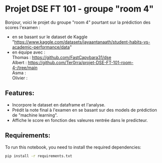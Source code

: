 # Projet DSE FT 101 - groupe "room 4"

Bonjour, 
voici le projet du groupe "room 4" pourtant sur la prédiction des scores l'examen :
 - en se basant sur le dataset de Kaggle "https://www.kaggle.com/datasets/jayaantanaath/student-habits-vs-academic-performance/data"
 - en équipe avec :  
Thomas   : https://github.com/FastCapybara31/dse  
Albert   : https://github.com/Ter0rra/projet-DSE-FT-101-room-4-/tree/main  
Asma     :  
Olivier  :  

## Features:
- Incorpore le dataset en dataframe et l'analyse.
- Prédit la note final à l'examen en se basant sur des models de prédiction de "machine learning".
- Affiche le score en fonction des valeures rentrée dans le predicteur.


## Requirements:
To run this notebook, you need to install the required dependencies:

```bash
pip install -r requirements.txt
